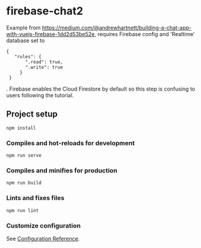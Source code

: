 # firebase-chat2

Example from https://medium.com/@andrewhartnett/building-a-chat-app-with-vuejs-firebase-1dd2d53be52e, requires Firebase config and 'Realtime' database set to 

```
{
   "rules": {
       ".read": true,
       ".write": true
     }
 }
```
. Firebase enables the Cloud Firestore by default so this step is confusing to users following the tutorial. 

## Project setup
```
npm install
```

### Compiles and hot-reloads for development
```
npm run serve
```

### Compiles and minifies for production
```
npm run build
```

### Lints and fixes files
```
npm run lint
```

### Customize configuration
See [Configuration Reference](https://cli.vuejs.org/config/).
